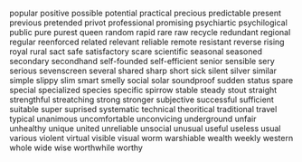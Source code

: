 popular
positive
possible
potential
practical
precious
predictable
present
previous
pretended
privot
professional
promising
psychiartic
psychilogical
public
pure
purest
queen
random
rapid
rare
raw
recycle
redundant
regional
regular
reenforced
related
relevant
reliable
remote
resistant
reverse
rising
royal
rural
sact
safe
satisfactory
scare
scientific
seasonal
seasoned
secondary
secondhand
self-founded
self-efficient
senior
sensible
sery
serious
sevenscreen
several
shared
sharp
short
sick
silent
silver
similar
simple
slippy
slim
smart
smelly
social
solar
soundproof
sudden
status
spare
special
specialized
species
specific
spirrow
stable
steady
stout
straight
strengthful
streatching
strong
stronger
subjective
successful
sufficient
suitable
super
suprised
systematic
technical
theoritical
traditional
travel
typical
unanimous
uncomfortable
unconvicing
underground
unfair
unhealthy
unique
united
unreliable
unsocial
unusual
useful
useless
usual
various
violent
virtual
visible
visual
worm
warshiable
wealth
weekly
western
whole
wide
wise
worthwhile
worthy
